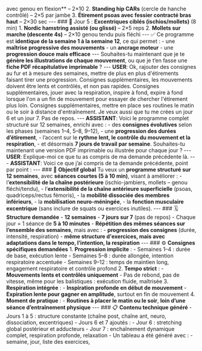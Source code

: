 avec genou en flexion** – 2×10 2. **Standing hip CARs** (cercle de hanche contrôlé) – 2×5 par jambe 3. **Étirement psoas avec fessier contracté bras haut** – 2×30 sec --- ### 🔹 Jour 5 : **Excentriques ciblés (ischios/mollets)** (8 min) 1. **Nordic hamstring assisté (ou glissé)** – 2×5 reps 2. **Mollets sur marche (descente 4s)** – 2×10 genou tendu puis fléchi --- ✅ Ce programme est **identique de la semaine 1 à la semaine 12**, ce qui permet : - une **maîtrise progressive des mouvements** - un **ancrage moteur** - une **progression douce mais efficace** --- Souhaites-tu maintenant que je te **génère les illustrations de chaque mouvement**, ou que je t’en fasse une **fiche PDF récapitulative imprimable** ? --- **USER**: Ok, rajouter des consignes au fur et à mesure des semaines, mettre de plus en plus d'étirements faisant tirer une progression. Consignes supplémentaires, les mouvements doivent être lents et contrôlés, et non pas rapides. Consignes supplémentaires, jouer avec la respiration, inspire à fond, expire à fond lorsque l'on a un fin de mouvement pour essayer de chercher l'étirement plus loin. Consignes supplémentaires, mettre en place ses routines le matin ou le soir à distance d'entraînement. Je veux aussi que tu me crées un jour 6 et un jour 7. Pas de repos. --- **ASSISTANT**: Voici le programme complet structuré sur 12 semaines, enrichi avec : - des **consignes évolutives** selon les phases (semaines 1–4, 5–8, 9–12), - une **progression des durées d’étirement**, - l’accent sur le **rythme lent, le contrôle du mouvement et la respiration**, - et désormais **7 jours de travail par semaine**. Souhaites-tu maintenant une version PDF imprimable ou illustrée pour chaque jour ? --- **USER**: Explique-moi ce que tu as compris de ma demande précédente là. --- **ASSISTANT**: Voici ce que j’ai compris de ta demande précédente, point par point : --- ### 🎯 **Objectif global** Tu veux un **programme structuré sur 12 semaines**, avec **séances courtes (5 à 10 min)**, visant à améliorer : - l’**extensibilité de la chaîne postérieure** (ischio-jambiers, mollets – genou fléchi/tendu), - l’**extensibilité de la chaîne antérieure superficielle** (psoas, quadriceps/rectus fémoris), - la **mobilité dissociée des membres inférieurs**, - la **mobilisation neuro-méningée**, - la **fonction musculaire excentrique** (sans inclure de squats ou exercices inutiles). --- ### 🗓️ **Structure demandée** - **12 semaines** - **7 jours sur 7** (pas de repos) - Chaque jour = 1 séance de **5 à 10 minutes** - **Répétition des mêmes séances sur l’ensemble des semaines**, mais avec : - **progression des consignes** (durée, intensité, respiration) - **même structure d'exercices, mais avec adaptations dans le tempo, l’intention, la respiration** --- ### ⚙️ **Consignes spécifiques demandées** 1. **Progression implicite** : - Semaines 1–4 : durée de base, exécution lente - Semaines 5–8 : durée allongée, intention respiratoire accentuée - Semaines 9–12 : temps de maintien long, engagement respiratoire et contrôle profond 2. **Tempo strict** : - **Mouvements lents et contrôlés uniquement** - Pas de rebond, pas de vitesse, même pour les balistiques : exécution fluide, maîtrisée 3. **Respiration intégrée** : - **Inspiration profonde en début de mouvement** - **Expiration lente pour gagner en amplitude**, surtout en fin de mouvement 4. **Moment de pratique** : - **Routines à placer le matin ou le soir**, **loin d’une séance d’entraînement physique** --- ### 📋 **Contenu technique généré** - Jours 1 à 5 : structure constante (chaîne post, chaîne ant, neuro, dissociation, excentriques) - Jours 6 et 7 ajoutés : - Jour 6 : stretching global postérieur et adducteurs - Jour 7 : enchaînement dynamique complet, respiration profonde, relaxation - Un tableau a été généré avec : - semaine, jour, liste des exercices,